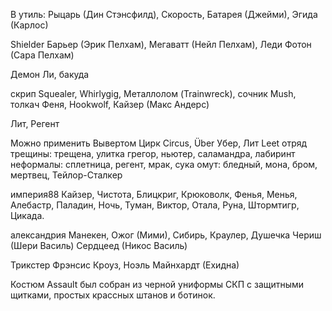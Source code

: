 В утиль:
Рыцарь (Дин Стэнсфилд), Скорость, Батарея (Джейми), Эгида (Карлос)

Shielder Барьер (Эрик Пелхам), Мегаватт (Нейл Пелхам), Леди Фотон (Сара Пелхам)

Демон Ли, бакуда

скрип Squealer, Whirlygig, Металлолом (Trainwreck), сочник Mush, толкач
Феня, Hookwolf, Кайзер (Макс Андерс)

Лит, Регент

Можно применить Вывертом
Цирк Circus, Über Убер, Лит Leet
отряд трещины: трещена, улитка грегор, ньютер, саламандра, лабиринт
неформалы: сплетница, регент, мрак, сука
омут: бледный, мона, бром, мертвец, 
Тейлор-Сталкер

империя88
 Кайзер, Чистота, Блицкриг, Крюковолк, Фенья, Менья, Алебастр, Паладин, Ночь, Туман, Виктор, Отала, Руна, Штормтигр, Цикада.

александрия 
Манекен, Ожог (Мими), Сибирь, Краулер, Душечка Чериш (Шери Василь) 
Сердцеед (Никос Василь)

Трикстер Фрэнсис Кроуз, Ноэль Майнхардт (Ехидна)









  Костюм Assault был собран из черной униформы СКП с защитными щитками, простых крассных штанов и ботинок.